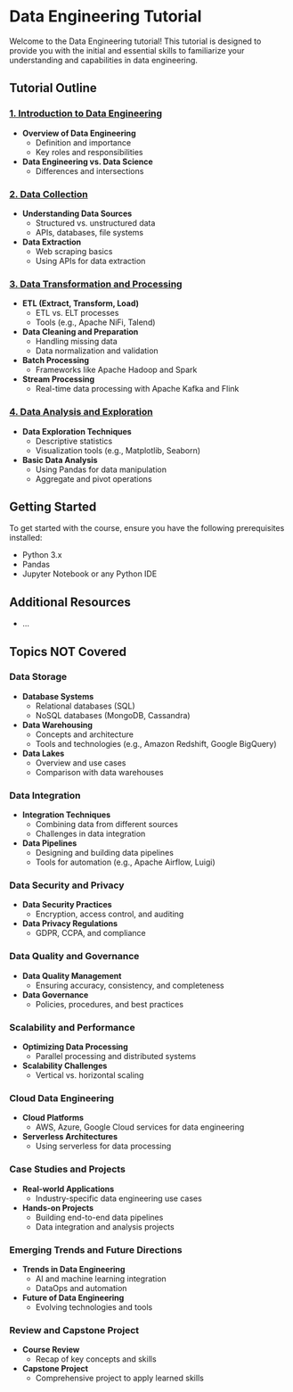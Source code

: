# Data Engineering Tutorial

Welcome to the Data Engineering tutorial! This tutorial is designed to provide you with the initial and essential skills to familiarize your understanding and capabilities in data engineering.

## Tutorial Outline

### [1. Introduction to Data Engineering](1.%20Introduction%20to%20Data%20Engineering.md)
- **Overview of Data Engineering**
  - Definition and importance
  - Key roles and responsibilities
- **Data Engineering vs. Data Science**
  - Differences and intersections

### [2. Data Collection](2.%20Data%20Collection.md)
- **Understanding Data Sources**
  - Structured vs. unstructured data
  - APIs, databases, file systems
- **Data Extraction**
  - Web scraping basics
  - Using APIs for data extraction

### [3. Data Transformation and Processing](3.%20Data%20Transformation%20and%20Processing.md)
- **ETL (Extract, Transform, Load)**
  - ETL vs. ELT processes
  - Tools (e.g., Apache NiFi, Talend)
- **Data Cleaning and Preparation**
  - Handling missing data
  - Data normalization and validation
- **Batch Processing**
  - Frameworks like Apache Hadoop and Spark
- **Stream Processing**
  - Real-time data processing with Apache Kafka and Flink

### [4. Data Analysis and Exploration](4.%20Data%20Analysis%20and%20Exploration.md)
- **Data Exploration Techniques**
  - Descriptive statistics
  - Visualization tools (e.g., Matplotlib, Seaborn)
- **Basic Data Analysis**
  - Using Pandas for data manipulation
  - Aggregate and pivot operations

## Getting Started

To get started with the course, ensure you have the following prerequisites installed:
- Python 3.x
- Pandas
- Jupyter Notebook or any Python IDE

## Additional Resources

- ...

## Topics **NOT** Covered

### Data Storage
- **Database Systems**
  - Relational databases (SQL)
  - NoSQL databases (MongoDB, Cassandra)
- **Data Warehousing**
  - Concepts and architecture
  - Tools and technologies (e.g., Amazon Redshift, Google BigQuery)
- **Data Lakes**
  - Overview and use cases
  - Comparison with data warehouses

### Data Integration
- **Integration Techniques**
  - Combining data from different sources
  - Challenges in data integration
- **Data Pipelines**
  - Designing and building data pipelines
  - Tools for automation (e.g., Apache Airflow, Luigi)

### Data Security and Privacy
- **Data Security Practices**
  - Encryption, access control, and auditing
- **Data Privacy Regulations**
  - GDPR, CCPA, and compliance

### Data Quality and Governance
- **Data Quality Management**
  - Ensuring accuracy, consistency, and completeness
- **Data Governance**
  - Policies, procedures, and best practices

### Scalability and Performance
- **Optimizing Data Processing**
  - Parallel processing and distributed systems
- **Scalability Challenges**
  - Vertical vs. horizontal scaling

### Cloud Data Engineering
- **Cloud Platforms**
  - AWS, Azure, Google Cloud services for data engineering
- **Serverless Architectures**
  - Using serverless for data processing

### Case Studies and Projects
- **Real-world Applications**
  - Industry-specific data engineering use cases
- **Hands-on Projects**
  - Building end-to-end data pipelines
  - Data integration and analysis projects

### Emerging Trends and Future Directions
- **Trends in Data Engineering**
  - AI and machine learning integration
  - DataOps and automation
- **Future of Data Engineering**
  - Evolving technologies and tools

### Review and Capstone Project
- **Course Review**
  - Recap of key concepts and skills
- **Capstone Project**
  - Comprehensive project to apply learned skills
